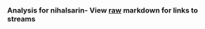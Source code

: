 ### Analysis for nihalsarin- View [raw](https://raw.githubusercontent.com/microprediction/chess/main/analysis/nihalsarin/chess_rapid/locations.json) markdown for links to streams